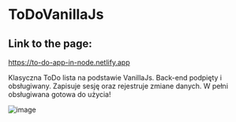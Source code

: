 # ToDoVanillaJs

## Link to the page:

https://to-do-app-in-node.netlify.app

Klasyczna ToDo lista na podstawie VanillaJs. Back-end podpięty i obsługiwany. Zapisuje sesję oraz rejestruje zmiane danych. W pełni obsługiwana gotowa do użycia! 


![image](https://github.com/SebastianK2000/ToDoVanillaJs/assets/127401994/e693d8f5-e00a-4533-94ea-9a9d77a0a987)

